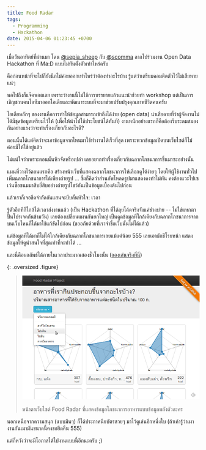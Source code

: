 ```yaml
---
title: Food Radar
tags:
  - Programming
  - Hackathon
date: 2015-04-06 01:23:45 +0700
---
```


เมื่อวันอาทิตย์ที่ผ่านมา โดน [@sepia_sheep][] กับ [@scomma][] ลากไปร่วมงาน Open Data Hackathon ที่ Ma:D แบบไม่ทันตั้งตัวเท่าไหร่ครับ

คือก่อนหน้าที่จะไปก็ยังนึกไม่ค่อยออกเท่าไหร่ว่าต้องทำอะไรบ้าง รู้แต่ว่าเตรียมคอมติดตัวไว้ไม่เสียหายแน่ๆ

พอไปถึงก็แจ๊คพอตเลย เพราะว่างานนี้ไม่ใช้การบรรยายแล้วแนะนำช่วยทำ workshop แต่เป็นการเชิญชวนคนไอทีมาออกไอเดียและพัฒนาระบบที่จะมาช่วยปรับปรุงคุณภาพชีวิตคนครับ

ไอเดียหลักๆ ของงานคือการทำให้ข้อมูลสามารถเข้าถึงได้ง่าย (open data) น่าเสียดายที่ว่าผู้จัดงานไม่ได้มีชุดข้อมูลเตรียมไว้ให้ (เพื่อให้นำไปใช้ประโยชน์ได้ทันที) งานหนักอย่างแรกก็คือต้องรีบระดมสมองกันอย่างแรงว่าจะทำเรื่องเกี่ยวกับอะไรดี?

ตอนนั้นได้แต่คิดว่าจะเอาข้อมูลจากไหนมาใช้ทำงานได้เร็วที่สุด เพราะพวกข้อมูลเปิดบนเว็บไซต์ก็ไม่ค่อยมีให้ใช้อยู่แล้ว

ไม่แน่ใจว่าเพราะตอนนั้นหิวจัดหรือเปล่า เลยอยากทำเรื่องเกี่ยวกับฉลากโภชนาการขึ้นมาซะอย่างนั้น

แผนที่วางไว้ตอนแรกคือ สร้างหน้าเว็บที่แสดงฉลากโภชนาการให้เลือกดูได้ง่ายๆ โดยให้ผู้ใช้งานทั่วไปเพิ่มฉลากโภชนาการได้เพียงถ่ายรูป ... ซึ่งก็คิดว่าส่วนอัพโหลดรูปมาแสดงคงทำไม่ทัน คงต้องแวะไปเซเว่นซื้อขนมมาสิบยี่สิบอย่างถ่ายรูปโชว์กันเป็นข้อมูลเบื้องต้นไปก่อน

แล้วเราก็เจอขีดจำกัดอันแสนจะบีบคั้นหัวใจ: เวลา

รู้ตัวอีกทีก็ใกล้ได้เวลาส่งงานแล้ว (เป็น Hackathon ที่ได้ลุยโค้ดจริงจังแค่ช่วงบ่าย -- ไม่ใช่แหกตาปั่นโปรเจคกันข้ามวัน) เลยต้องเปลี่ยนแผนกันยกใหญ่ เป็นดูดข้อมูลที่ใกล้เคียงกับฉลากโภชนาการจากบนเว็บไหนก็ได้มาใช้แก้ขัดไปก่อน (ขออภัยด้วยที่เราจำชื่อเว็บนั้นไม่ได้แล้ว)

แต่ข้อมูลที่ได้มาก็ไม่ได้ใกล้เคียงกับฉลากโภชนาการเลยแม้แต่น้อย 555 เลยเอาผักชีโรยหน้า แสดงข้อมูลให้ดูน่าสนใจที่สุดเท่าที่จะทำได้ ...

และนี่คือผลลัพธ์ได้ภายในเวลาประมาณสองชั่วโมงนั้น ([ลองเล่นจริงที่นี่][live demo])

{: .oversized .figure}
> ![หน้าตาเว็บ Food Radar](/images/program/misc/foodradar.png)
>
> หน้าตาเว็บไซต์ Food Radar ที่แสดงข้อมูลโภชนาการอาหารแบบข้อมูลพลังตัวละคร

นอกเหนือจากความสนุก (แบบมึนๆ) ก็ได้ประกาศนียบัตรสวยๆ มาไว้ดูเล่นอีกหนึ่งใบ (ถ้าเค้ารู้ว่าเผางานกันเมามันขนาดนี้คงขอยึดคืน 555)

แต่ก็หวังว่าจะมีโอกาสได้ไปงานแบบนี้อีกนะครับ ;)


[@scomma]: //twitter.com/scomma
[@sepia_sheep]: //twitter.com/sepia_sheep

[live demo]: //scomma.github.io/foodradar

